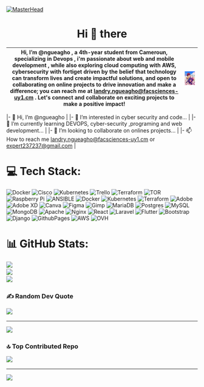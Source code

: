 [![MasterHead](https://developers.giphy.com/branch/master/static/api-512d36c09662682717108a38bbb5c57d.gif)](https://rishavchanda.io)

 <h1 align="center">Hi 👋 there</h1>


| Hi, I’m @ngueagho , a 4th-year student from Cameroun, specializing in Devops , i'm passionate about web and mobile development , while also exploring cloud computing with AWS, cybersecurity with fortiget driven by the belief that technology can transform lives and create impactful solutions, and open to collaborating on online projects to drive innovation and make a difference; you can reach me at landry.ngueagho@facsciences-uy1.cm . Let's connect and collaborate on exciting projects to make a positive impact! | <img width="400px" align="right" src="senior-dev.jpg" alt=""/> |
| --------------------------------------------------------------------------------------------------------------------------------------------------------------------------------------------------------------------------------------------------------------------------------------------------------------------------------------------------------------------------------------------------------------------------------------------- | -------------------------------------------------------------- |



|- 👋 Hi, I’m @ngueagho                                                                 |
|- 👀 I’m interested in cyber security and code...                                      |
|- 🌱 I’m currently learning DEVOPS, cyber-security ,programing and web development...  |
|- 💞️ I’m looking to collaborate on onlines projects...                                 |
|- 📫 How to reach me landry.ngueagho@facsciences-uy1.cm or expert237237@gmail.com      |

<!---
ngueagho/ngueagho is a ✨ special ✨ repository because its `README.md` (this file) appears on your GitHub profile.
You can click the Preview link to take a look at your changes.
--->
# 💻 Tech Stack:
![Docker](https://img.shields.io/badge/docker-%230db7ed.svg?style=flat&logo=docker&logoColor=white) ![Cisco](https://img.shields.io/badge/cisco-%23049fd9.svg?style=flat&logo=cisco&logoColor=black) ![Kubernetes](https://img.shields.io/badge/kubernetes-%23326ce5.svg?style=flat&logo=kubernetes&logoColor=white) ![Trello](https://img.shields.io/badge/Trello-%23026AA7.svg?style=flat&logo=Trello&logoColor=white) ![Terraform](https://img.shields.io/badge/terraform-%235835CC.svg?style=flat&logo=terraform&logoColor=white) ![TOR](https://img.shields.io/badge/tor-%237E4798.svg?style=flat&logo=tor-project&logoColor=white) ![Raspberry Pi](https://img.shields.io/badge/-RaspberryPi-C51A4A?style=flat&logo=Raspberry-Pi) ![ANSIBLE](https://img.shields.io/badge/ansible-%231A1918.svg?style=flat&logo=ansible&logoColor=white) ![Docker](https://img.shields.io/badge/docker-%230db7ed.svg?style=flat&logo=docker&logoColor=white) ![Kubernetes](https://img.shields.io/badge/kubernetes-%23326ce5.svg?style=flat&logo=kubernetes&logoColor=white) ![Terraform](https://img.shields.io/badge/terraform-%235835CC.svg?style=flat&logo=terraform&logoColor=white) ![Adobe](https://img.shields.io/badge/adobe-%23FF0000.svg?style=flat&logo=adobe&logoColor=white) ![Adobe XD](https://img.shields.io/badge/Adobe%20XD-470137?style=flat&logo=Adobe%20XD&logoColor=#FF61F6) ![Canva](https://img.shields.io/badge/Canva-%2300C4CC.svg?style=flat&logo=Canva&logoColor=white) ![Figma](https://img.shields.io/badge/figma-%23F24E1E.svg?style=flat&logo=figma&logoColor=white) ![Gimp](https://img.shields.io/badge/Gimp-657D8B?style=flat&logo=gimp&logoColor=FFFFFF) ![MariaDB](https://img.shields.io/badge/MariaDB-003545?style=flat&logo=mariadb&logoColor=white) ![Postgres](https://img.shields.io/badge/postgres-%23316192.svg?style=flat&logo=postgresql&logoColor=white) ![MySQL](https://img.shields.io/badge/mysql-%2300000f.svg?style=flat&logo=mysql&logoColor=white) ![MongoDB](https://img.shields.io/badge/MongoDB-%234ea94b.svg?style=flat&logo=mongodb&logoColor=white) ![Apache](https://img.shields.io/badge/apache-%23D42029.svg?style=flat&logo=apache&logoColor=white) ![Nginx](https://img.shields.io/badge/nginx-%23009639.svg?style=flat&logo=nginx&logoColor=white) ![React](https://img.shields.io/badge/react-%2320232a.svg?style=flat&logo=react&logoColor=%2361DAFB) ![Laravel](https://img.shields.io/badge/laravel-%23FF2D20.svg?style=flat&logo=laravel&logoColor=white) ![Flutter](https://img.shields.io/badge/Flutter-%2302569B.svg?style=flat&logo=Flutter&logoColor=white) ![Bootstrap](https://img.shields.io/badge/bootstrap-%238511FA.svg?style=flat&logo=bootstrap&logoColor=white) ![Django](https://img.shields.io/badge/django-%23092E20.svg?style=flat&logo=django&logoColor=white) ![GithubPages](https://img.shields.io/badge/github%20pages-121013?style=flat&logo=github&logoColor=white) ![AWS](https://img.shields.io/badge/AWS-%23FF9900.svg?style=flat&logo=amazon-aws&logoColor=white) ![OVH](https://img.shields.io/badge/ovh-%23123F6D.svg?style=flat&logo=ovh&logoColor=#123F6D)


# 📊 GitHub Stats:
![](https://github-readme-stats.vercel.app/api?username=ngueagho&theme=dark&hide_border=false&include_all_commits=false&count_private=false)<br/>
![](https://github-readme-streak-stats.herokuapp.com/?user=ngueagho&theme=dark&hide_border=false)<br/>
![](https://github-readme-stats.vercel.app/api/top-langs/?username=ngueagho&theme=dark&hide_border=false&include_all_commits=false&count_private=false&layout=compact)

### ✍️ Random Dev Quote
![](https://quotes-github-readme.vercel.app/api?type=horizontal&theme=radical)

---
[![](https://visitcount.itsvg.in/api?id=ngueagho&icon=0&color=0)](https://visitcount.itsvg.in)

<!-- Proudly created with GPRM ( https://gprm.itsvg.in ) -->

### 🔝 Top Contributed Repo
![](https://github-contributor-stats.vercel.app/api?username=ngueagho&limit=5&theme=dark&combine_all_yearly_contributions=true)

---
[![](https://visitcount.itsvg.in/api?id=ngueagho&icon=0&color=0)](https://visitcount.itsvg.in)

<!-- Proudly created with GPRM ( https://gprm.itsvg.in ) -->
